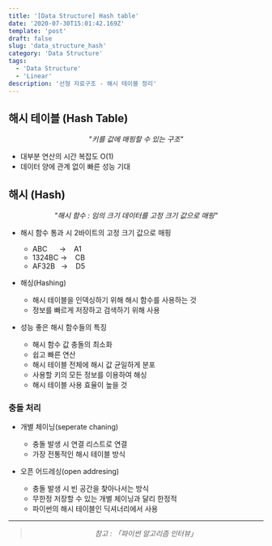 ```yaml
---
title: '[Data Structure] Hash table'
date: '2020-07-30T15:01:42.169Z'
template: 'post'
draft: false
slug: 'data_structure_hash'
category: 'Data Structure'
tags:
  - 'Data Structure'
  - 'Linear'
description: '선형 자료구조 - 해시 테이블 정리'
---
```


## 해시 테이블 (Hash Table)

<center><i>"키를 값에 매핑할 수 있는 구조"</i></center>

- 대부분 연산의 시간 복잡도 O(1)
- 데이터 양에 관계 없이 빠른 성능 기대

## 해시 (Hash)

<center><i>"해시 함수 : 임의 크기 데이터를 고정 크기 값으로 매핑"</i></center>

- 해시 함수 통과 시 2바이트의 고정 크기 값으로 매핑
  - ABC &nbsp;&nbsp;&nbsp;&nbsp;&nbsp;-> &nbsp;&nbsp; A1
  - 1324BC -> &nbsp;&nbsp; CB
  - AF32B &nbsp; -> &nbsp;&nbsp; D5
- 해싱(Hashing)
  - 해시 테이블을 인덱싱하기 위해 해시 함수를 사용하는 것
  - 정보를 빠르게 저장하고 검색하기 위해 사용
- 성능 좋은 해시 함수들의 특징

  - 해시 함수 값 충돌의 최소화
  - 쉽고 빠른 연산
  - 해시 테이블 전체에 해시 값 균일하게 분포
  - 사용할 키의 모든 정보를 이용하여 해싱
  - 해시 테이블 사용 효율이 높을 것

### 충돌 처리

- 개별 체이닝(seperate chaning)

  - 충돌 발생 시 연결 리스트로 연결
  - 가장 전통적인 해시 테이블 방식

- 오픈 어드레싱(open addresing)
  - 충돌 발생 시 빈 공간을 찾아나서는 방식
  - 무한정 저장할 수 있는 개별 체이닝과 달리 한정적
  - 파이썬의 해시 테이블인 딕셔너리에서 사용

<hr>

> <center><i>참고 : 「파이썬 알고리즘 인터뷰」</i></center>
